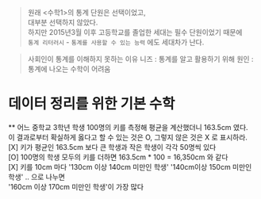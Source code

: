 

> 원래 <수학1>의 통계 단원은 선택이었고,   
대부분 선택하지 않았다.  
하지만 2015년3월 이후 고등학교를 졸업한 세대는 필수 단원이었기 때문에  
`통계 리터러시` - `통계를 사용할 수 있는 능력` 에도 세대차가 난다.  
  
    
> 사회인이 통계를 이해하지 못하는 이유
니즈 : 통계를 알고 활용하기 위해
원인 : 통계에 나오는 수학이 어려움

# 데이터 정리를 위한 기본 수학 

** 어느 중학교 3학년 학생 100명의 키를 측정해 평균을 계산했더니 163.5cm 였다.   
이 결과로부터 확실하게 옳다고 할 수 있는 것은 O, 그렇지 않은 것은 X 로 표시하라.  
[X] 키가 평균인 163.5cm 보다 큰 학생과 작은 학생이 각각 50명씩 있다  
[O] 100명의 학생 모두의 키를 더하면 163.5cm *  100 = 16,350cm 와 같다  
[X] 키를 10cm 마다 '130cm 이상 140cm 미만인 학생' '140cm이상 150cm 미만인 학생' .. 으로 나누면  
'160cm 이상 170cm 미만인 학생'이 가장 많다 

